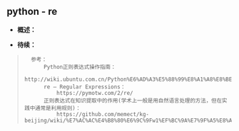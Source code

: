 ## python - re
- **概述：**
>
>
>
>
>
>
>
>
>
>
>
>
>
>
>
>
>
>

- **待续：**
>       参考：
>           Python正则表达式操作指南：
>               http://wiki.ubuntu.com.cn/Python%E6%AD%A3%E5%88%99%E8%A1%A8%E8%BE%BE%E5%BC%8F%E6%93%8D%E4%BD%9C%E6%8C%87%E5%8D%97    
>           re – Regular Expressions：
>               https://pymotw.com/2/re/
>           正则表达式在知识提取中的作用(学术上一般是用自然语言处理的方法，但在实践中通常是利用规则)：
>               https://github.com/memect/kg-beijing/wiki/%E7%AC%AC%E4%B8%80%E6%9C%9Fw1%EF%BC%9A%E7%9F%A5%E8%AF%86%E6%8F%90%E5%8F%96
>
>
>
>
>
>
>
>
>
>
>
>
>
>
>
>
>
>
>
